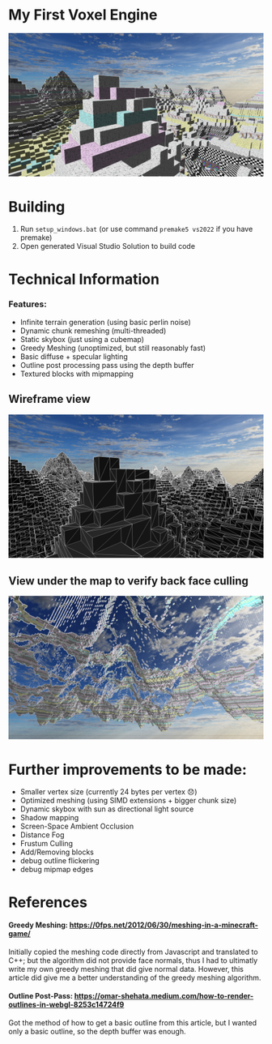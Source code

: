 # My First Voxel Engine
![](screenshots/image.png)

# Building
1. Run `setup_windows.bat` (or use command `premake5 vs2022` if you have premake)
2. Open generated Visual Studio Solution to build code

# Technical Information
### Features:
- Infinite terrain generation (using basic perlin noise)
- Dynamic chunk remeshing (multi-threaded)
- Static skybox (just using a cubemap)
- Greedy Meshing (unoptimized, but still reasonably fast)
- Basic diffuse + specular lighting
- Outline post processing pass using the depth buffer
- Textured blocks with mipmapping

## Wireframe view
![](screenshots/wireframe.png)
## View under the map to verify back face culling
![](screenshots/back_face_culling.png)

# Further improvements to be made:
- Smaller vertex size (currently 24 bytes per vertex 😞)
- Optimized meshing (using SIMD extensions + bigger chunk size)
- Dynamic skybox with sun as directional light source
- Shadow mapping
- Screen-Space Ambient Occlusion
- Distance Fog
- Frustum Culling
- Add/Removing blocks
- debug outline flickering
- debug mipmap edges

# References
#### Greedy Meshing: https://0fps.net/2012/06/30/meshing-in-a-minecraft-game/
Initially copied the meshing code directly from Javascript and translated to C++; but the algorithm did not provide face normals, thus I had to ultimatly write my own greedy meshing that did give normal data. However, this article did give me a better understanding of the greedy meshing algorithm.

#### Outline Post-Pass: https://omar-shehata.medium.com/how-to-render-outlines-in-webgl-8253c14724f9
Got the method of how to get a basic outline from this article, but I wanted only a basic outline, so the depth buffer was enough.
